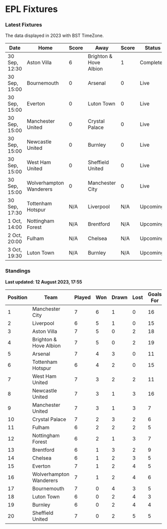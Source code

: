 # EPL Fixtures

### Latest Fixtures

The data displayed in 2023 with BST TimeZone.

<!-- START_TABLE -->
| Date | Home | Score | Away | Score | Status |
|-------------|--------|--------------|--------|--------------|--------|
| 30 Sep, 12:30 | Aston Villa | 6 | Brighton & Hove Albion | 1 | Completed |
| 30 Sep, 15:00 | Bournemouth | 0 | Arsenal | 0 | Live |
| 30 Sep, 15:00 | Everton | 0 | Luton Town | 0 | Live |
| 30 Sep, 15:00 | Manchester United | 0 | Crystal Palace | 0 | Live |
| 30 Sep, 15:00 | Newcastle United | 0 | Burnley | 0 | Live |
| 30 Sep, 15:00 | West Ham United | 0 | Sheffield United | 0 | Live |
| 30 Sep, 15:00 | Wolverhampton Wanderers | 0 | Manchester City | 0 | Live |
| 30 Sep, 17:30 | Tottenham Hotspur | N/A | Liverpool | N/A | Upcoming |
| 1 Oct, 14:00 | Nottingham Forest | N/A | Brentford | N/A | Upcoming |
| 2 Oct, 20:00 | Fulham | N/A | Chelsea | N/A | Upcoming |
| 3 Oct, 19:30 | Luton Town | N/A | Burnley | N/A | Upcoming |
<!-- END_TABLE -->

### Standings

**Last updated: 12 August 2023, 17:55**

<!-- START_STANDINGS -->
| Position | Team | Played | Won | Drawn | Lost | Goals For | Goals Against | Goal Difference | Points |
|----------|------|--------|-----|-------|------|-----------|---------------|-----------------|--------|
| 1 | Manchester City | 7 | 6 | 1 | 0 | 16 | 3 | 13 | 19 |
| 2 | Liverpool | 6 | 5 | 1 | 0 | 15 | 5 | 10 | 16 |
| 3 | Aston Villa | 7 | 5 | 0 | 2 | 18 | 11 | 7 | 15 |
| 4 | Brighton & Hove Albion | 7 | 5 | 0 | 2 | 19 | 14 | 5 | 15 |
| 5 | Arsenal | 7 | 4 | 3 | 0 | 11 | 6 | 5 | 15 |
| 6 | Tottenham Hotspur | 6 | 4 | 2 | 0 | 15 | 7 | 8 | 14 |
| 7 | West Ham United | 7 | 3 | 2 | 2 | 11 | 10 | 1 | 11 |
| 8 | Newcastle United | 7 | 3 | 1 | 3 | 16 | 7 | 9 | 10 |
| 9 | Manchester United | 7 | 3 | 1 | 3 | 7 | 10 | -3 | 10 |
| 10 | Crystal Palace | 7 | 2 | 3 | 2 | 6 | 7 | -1 | 9 |
| 11 | Fulham | 6 | 2 | 2 | 2 | 5 | 10 | -5 | 8 |
| 12 | Nottingham Forest | 6 | 2 | 1 | 3 | 7 | 9 | -2 | 7 |
| 13 | Brentford | 6 | 1 | 3 | 2 | 9 | 9 | 0 | 6 |
| 14 | Chelsea | 6 | 1 | 2 | 3 | 5 | 6 | -1 | 5 |
| 15 | Everton | 7 | 1 | 2 | 4 | 5 | 10 | -5 | 5 |
| 16 | Wolverhampton Wanderers | 7 | 1 | 2 | 4 | 6 | 12 | -6 | 5 |
| 17 | Bournemouth | 7 | 0 | 4 | 3 | 5 | 11 | -6 | 4 |
| 18 | Luton Town | 6 | 0 | 2 | 4 | 3 | 11 | -8 | 2 |
| 19 | Burnley | 6 | 0 | 2 | 4 | 4 | 13 | -9 | 2 |
| 20 | Sheffield United | 7 | 0 | 2 | 5 | 5 | 17 | -12 | 2 |
<!-- END_STANDINGS -->
